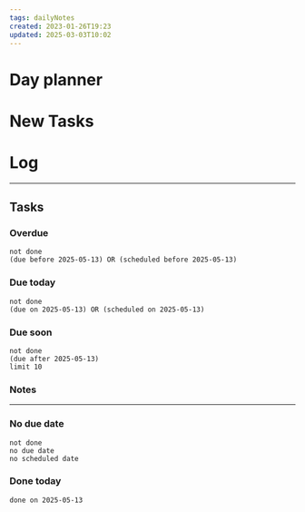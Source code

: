 ```yaml
---
tags: dailyNotes
created: 2023-01-26T19:23
updated: 2025-03-03T10:02
---
```

# Day planner


# New Tasks


# Log

----
## Tasks
### Overdue
```tasks
not done
(due before 2025-05-13) OR (scheduled before 2025-05-13)
```

### Due today
```tasks
not done
(due on 2025-05-13) OR (scheduled on 2025-05-13)
```

### Due soon
```tasks
not done
(due after 2025-05-13)
limit 10
```

### Notes

----
### No due date
```tasks
not done
no due date
no scheduled date
```

### Done today
```tasks
done on 2025-05-13
```
